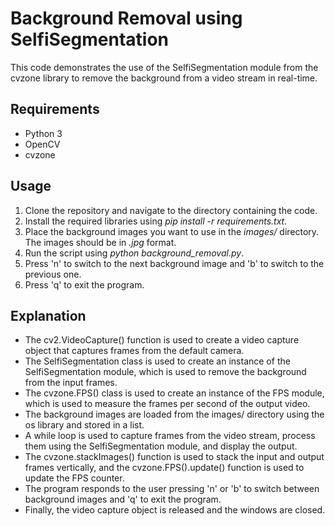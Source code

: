 # Background Removal using SelfiSegmentation
This code demonstrates the use of the SelfiSegmentation module from the cvzone library to remove the background from a video stream in real-time.


## Requirements
* Python 3
* OpenCV
* cvzone


## Usage
1. Clone the repository and navigate to the directory containing the code.
2. Install the required libraries using *pip install -r requirements.txt*.
3. Place the background images you want to use in the *images/* directory. The images should be in *.jpg* format.
4. Run the script using *python background_removal.py*.
5. Press 'n' to switch to the next background image and 'b' to switch to the previous one.
6. Press 'q' to exit the program.


## Explanation
* The cv2.VideoCapture() function is used to create a video capture object that captures frames from the default camera.
* The SelfiSegmentation class is used to create an instance of the SelfiSegmentation module, which is used to remove the background from the input frames.
* The cvzone.FPS() class is used to create an instance of the FPS module, which is used to measure the frames per second of the output video.
* The background images are loaded from the images/ directory using the os library and stored in a list.
* A while loop is used to capture frames from the video stream, process them using the SelfiSegmentation module, and display the output.
* The cvzone.stackImages() function is used to stack the input and output frames vertically, and the cvzone.FPS().update() function is used to update the FPS counter.
* The program responds to the user pressing 'n' or 'b' to switch between background images and 'q' to exit the program.
* Finally, the video capture object is released and the windows are closed.
